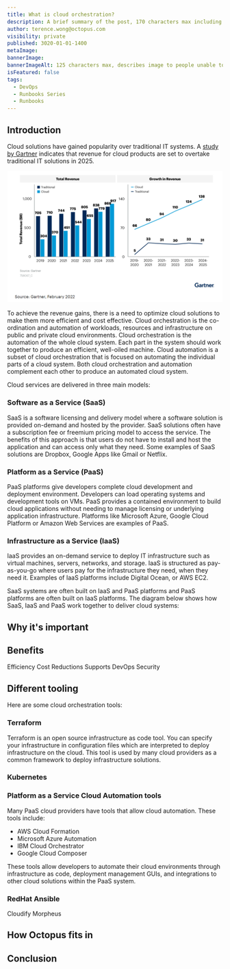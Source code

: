 ```yaml
---
title: What is cloud orchestration?
description: A brief summary of the post, 170 characters max including spaces.
author: terence.wong@octopus.com
visibility: private
published: 3020-01-01-1400
metaImage:
bannerImage:
bannerImageAlt: 125 characters max, describes image to people unable to see it.
isFeatured: false
tags:
  - DevOps
  - Runbooks Series
  - Runbooks
---
```


<!-- see https://github.com/OctopusDeploy/blog/blob/master/tags.txt for a comprehensive list of tags -->
## Introduction

Cloud solutions have gained popularity over traditional IT systems. A [study by Gartner](https://www.gartner.com/en/newsroom/press-releases/2022-02-09-gartner-says-more-than-half-of-enterprise-it-spending) indicates that revenue for cloud products are set to overtake traditional IT solutions in 2025.

![Gartner Cloud Adoption](gartner-cloud-adoption.png "width=500")

To achieve the revenue gains, there is a need to optimize cloud solutions to make them more efficient and cost effective. Cloud orchestration is the co-ordination and automation of workloads, resources and infrastructure on public and private cloud environments. Cloud orchestration is the automation of the whole cloud system. Each part in the system should work together to produce an efficient, well-oiled machine. Cloud automation is a subset of cloud orchestration that is focused on automating the individual parts of a cloud system. Both cloud orchestration and automation complement each other to produce an automated cloud system.

Cloud services are delivered in three main models:

### Software as a Service (SaaS)

SaaS is a software licensing and delivery model where a software solution is provided on-demand and hosted by the provider. SaaS solutions often have a subscription fee or freemium pricing model to access the service. The benefits of this approach is that users do not have to install and host the application and can access only what they need. Some examples of SaaS solutions are Dropbox, Google Apps like Gmail or Netflix.


### Platform as a Service (PaaS)

PaaS platforms give developers complete cloud development and deployment environment. Developers can load operating systems and development tools on VMs. PaaS provides a contained environment to build cloud applications without needing to manage licensing or underlying application infrastructure. Platforms like Microsoft Azure, Google Cloud Platform or Amazon Web Services are examples of PaaS.


### Infrastructure as a Service (IaaS)

IaaS provides an on-demand service to deploy IT infrastructure such as virtual machines, servers, networks, and storage. IaaS is structured as pay-as-you-go where users pay for the infrastructure they need, when they need it. Examples of IaaS platforms include Digital Ocean, or AWS EC2.

SaaS systems are often built on IaaS and PaaS platforms and PaaS platforms are often built on IaaS platforms. The diagram below shows how SaaS, IaaS and PaaS work together to deliver cloud systems:

<!-- Good image https://azure.microsoft.com/en-au/overview/what-is-paas/ -->

## Why it's important


## Benefits



Efficiency
Cost Reductions
Supports DevOps
Security

## Different tooling

Here are some cloud orchestration tools:

### Terraform

Terraform is an open source infrastructure as code tool. You can specify your infrastructure in configuration files which are interpreted to deploy infrastructure on the cloud. This tool is used by many cloud providers as a common framework to deploy infrastructure solutions.

### Kubernetes

### Platform as a Service Cloud Automation tools

Many PaaS cloud providers have tools that allow cloud automation. These tools include:

- AWS Cloud Formation
- Microsoft Azure Automation
- IBM Cloud Orchestrator
- Google Cloud Composer

These tools allow developers to automate their cloud environments through infrastructure as code, deployment management GUIs, and integrations to other cloud solutions within the PaaS system.

### RedHat Ansible

Cloudify
Morpheus

## How Octopus fits in

## Conclusion
